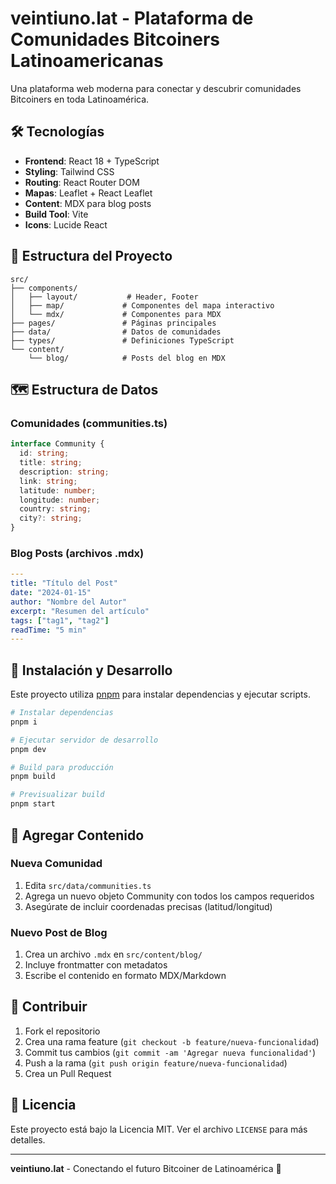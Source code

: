# veintiuno.lat - Plataforma de Comunidades Bitcoiners Latinoamericanas

Una plataforma web moderna para conectar y descubrir comunidades Bitcoiners en toda Latinoamérica.

## 🛠️ Tecnologías

- **Frontend**: React 18 + TypeScript
- **Styling**: Tailwind CSS
- **Routing**: React Router DOM
- **Mapas**: Leaflet + React Leaflet
- **Content**: MDX para blog posts
- **Build Tool**: Vite
- **Icons**: Lucide React

## 📁 Estructura del Proyecto

```
src/
├── components/
│   ├── layout/           # Header, Footer
│   ├── map/             # Componentes del mapa interactivo
│   └── mdx/             # Componentes para MDX
├── pages/               # Páginas principales
├── data/                # Datos de comunidades
├── types/               # Definiciones TypeScript
└── content/
    └── blog/            # Posts del blog en MDX
```

## 🗺️ Estructura de Datos

### Comunidades (communities.ts)

```typescript
interface Community {
  id: string;
  title: string;
  description: string;
  link: string;
  latitude: number;
  longitude: number;
  country: string;
  city?: string;
}
```

### Blog Posts (archivos .mdx)

```yaml
---
title: "Título del Post"
date: "2024-01-15"
author: "Nombre del Autor"
excerpt: "Resumen del artículo"
tags: ["tag1", "tag2"]
readTime: "5 min"
---
```

## 🚀 Instalación y Desarrollo

Este proyecto utiliza [pnpm](https://pnpm.io/) para instalar dependencias y ejecutar scripts.

```bash
# Instalar dependencias
pnpm i

# Ejecutar servidor de desarrollo
pnpm dev

# Build para producción
pnpm build

# Previsualizar build
pnpm start
```

## 📝 Agregar Contenido

### Nueva Comunidad

1. Edita `src/data/communities.ts`
2. Agrega un nuevo objeto Community con todos los campos requeridos
3. Asegúrate de incluir coordenadas precisas (latitud/longitud)

### Nuevo Post de Blog

1. Crea un archivo `.mdx` en `src/content/blog/`
2. Incluye frontmatter con metadatos
3. Escribe el contenido en formato MDX/Markdown

## 🤝 Contribuir

1. Fork el repositorio
2. Crea una rama feature (`git checkout -b feature/nueva-funcionalidad`)
3. Commit tus cambios (`git commit -am 'Agregar nueva funcionalidad'`)
4. Push a la rama (`git push origin feature/nueva-funcionalidad`)
5. Crea un Pull Request

## 📄 Licencia

Este proyecto está bajo la Licencia MIT. Ver el archivo `LICENSE` para más detalles.

---

**veintiuno.lat** - Conectando el futuro Bitcoiner de Latinoamérica 🚀